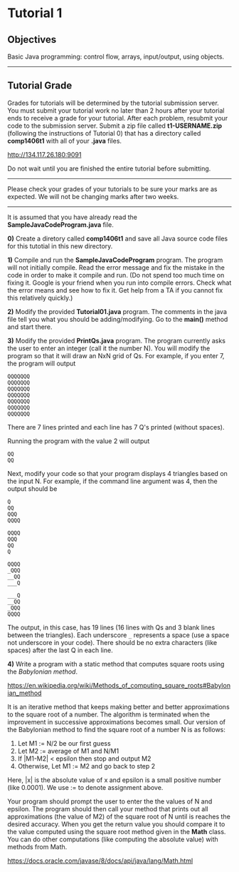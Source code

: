 # Tutorial 1


## Objectives  
Basic Java programming: control flow, arrays, input/output, using objects.    

---   
   

## Tutorial Grade

Grades for tutorials will be determined by the tutorial submission server. You must submit your tutorial work no later than 2 hours after your tutorial ends to receive a grade for your tutorial. After each problem, resubmit your code to the submission server. Submit a zip file called **t1-USERNAME.zip** (following the instructions of Tutorial 0) that has a directory called **comp1406t1** with all of your **.java** files.

http://134.117.26.180:9091

Do not wait until you are finished the entire tutorial before submitting.

---

Please check your grades of your tutorials to be sure your marks are as expected. We will not be changing marks after two weeks.

---

It is assumed that you have already read the **SampleJavaCodeProgram.java** file.
	 
__0)__ Create a diretory called **comp1406t1** and save all Java source code files for this tutotial in this new directory.

__1)__ Compile and run the **SampleJavaCodeProgram** program. The program will not initially compile. Read the error message and fix the mistake in the code in order to make it compile and run. (Do not spend too much time on fixing it. Google is your friend when you run into compile errors. Check what the error means and see how to fix it. Get help from a TA if you cannot fix this relatively quickly.)

__2)__ Modify the provided **Tutorial01.java** program. The comments in the java file tell you what you should be adding/modifying. Go to the __main()__ method and start there.

__3)__ Modify the provided **PrintQs.java** program. The program currently asks the user to enter an integer (call it the number N).  You will modify the program so that it will draw an NxN grid of Qs. For example, if you enter 7, the program will output 

```
QQQQQQQ
QQQQQQQ
QQQQQQQ
QQQQQQQ
QQQQQQQ
QQQQQQQ
QQQQQQQ
```

There are 7 lines printed and each line has 7 Q's printed (without spaces).

Running the program with the value 2 will output

```
QQ
QQ
```

Next, modify your code so that your program displays 4 triangles based on the input N. For example, if the command line argument was 4, then the output should be
```
Q
QQ
QQQ
QQQQ

QQQQ
QQQ
QQ
Q

QQQQ
_QQQ
__QQ
___Q

___Q
__QQ
_QQQ
QQQQ
```

The output, in this case, has 19 lines (16 lines with Qs and 3 blank lines between the triangles). Each underscore `_` represents a space (use a space not underscore in your code). There should be no extra characters (like spaces) after the last Q in each line. 


__4)__ Write a program with a static method that computes square roots using the _Babylonian method_.

https://en.wikipedia.org/wiki/Methods_of_computing_square_roots#Babylonian_method

It is an iterative method that keeps making better and better approximations to the square root of a number. The
algorithm is terminated when the improvement in successive approximations becomes small.
Our version of the Babylonian method to find the square root of a number N is as follows:
1. Let M1 := N/2 be our first guess
2. Let M2 := average of M1 and N/M1
3. If |M1-M2| < epsilon then stop and output M2
4. Otherwise, Let M1 := M2 and go back to step 2

Here, |x| is the absolute value of x and epsilon is a small positive number (like 0.0001). We use := to denote
assignment above.

Your program should prompt the user to enter the the values of N and epsilon. The program should then call your method that prints out all approximations (the value of M2) of the square root of N until is reaches the desired accuracy. When you get the return value you should compare it to the value computed using the square root method given in the **Math** class. You can do other computations (like computing the absolute value) with methods from Math. 

https://docs.oracle.com/javase/8/docs/api/java/lang/Math.html

